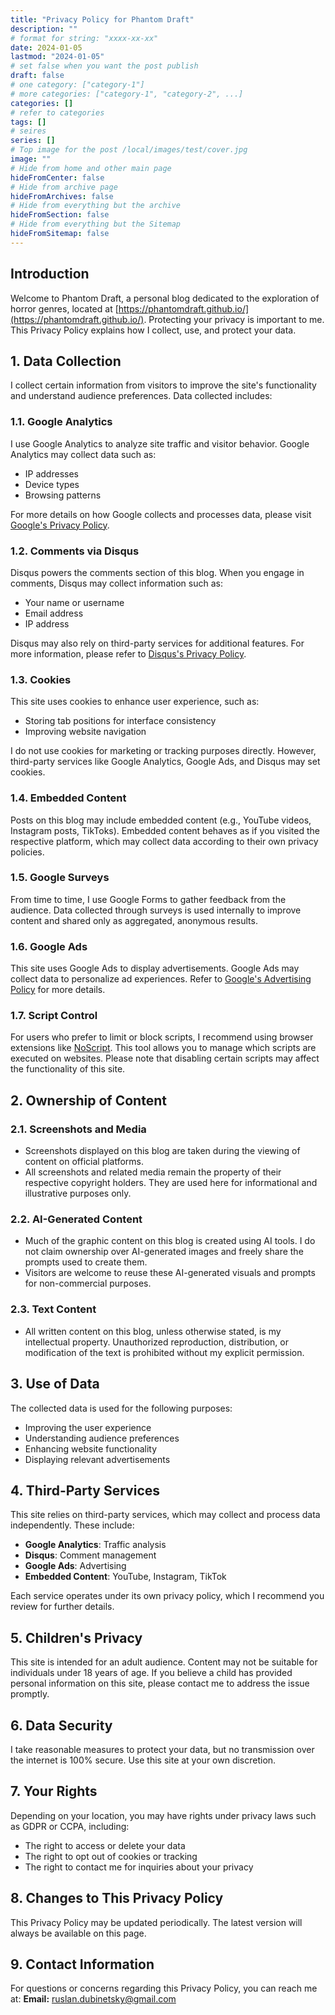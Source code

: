 ```yaml
---
title: "Privacy Policy for Phantom Draft"
description: ""
# format for string: "xxxx-xx-xx"
date: 2024-01-05
lastmod: "2024-01-05"
# set false when you want the post publish
draft: false
# one category: ["category-1"]
# more categories: ["category-1", "category-2", ...]
categories: []
# refer to categories
tags: []
# seires
series: []
# Top image for the post /local/images/test/cover.jpg
image: ""
# Hide from home and other main page
hideFromCenter: false
# Hide from archive page
hideFromArchives: false
# Hide from everything but the archive
hideFromSection: false
# Hide from everything but the Sitemap
hideFromSitemap: false
---
```

## Introduction

Welcome to Phantom Draft, a personal blog dedicated to the exploration of horror genres, located at [https://phantomdraft.github.io/](https://phantomdraft.github.io/). Protecting your privacy is important to me. This Privacy Policy explains how I collect, use, and protect your data.

## 1. Data Collection

I collect certain information from visitors to improve the site's functionality and understand audience preferences. Data collected includes:

### 1.1. Google Analytics

I use Google Analytics to analyze site traffic and visitor behavior. Google Analytics may collect data such as:

- IP addresses
- Device types
- Browsing patterns

For more details on how Google collects and processes data, please visit <a href="https://policies.google.com/privacy" rel="nofollow" target="_blank">Google's Privacy Policy</a>.

### 1.2. Comments via Disqus

Disqus powers the comments section of this blog. When you engage in comments, Disqus may collect information such as:

- Your name or username
- Email address
- IP address

Disqus may also rely on third-party services for additional features. For more information, please refer to <a href="https://help.disqus.com/en/articles/1717103-disqus-privacy-policy" rel="nofollow" target="_blank">Disqus's Privacy Policy</a>.

### 1.3. Cookies

This site uses cookies to enhance user experience, such as:

- Storing tab positions for interface consistency
- Improving website navigation

I do not use cookies for marketing or tracking purposes directly. However, third-party services like Google Analytics, Google Ads, and Disqus may set cookies.

### 1.4. Embedded Content

Posts on this blog may include embedded content (e.g., YouTube videos, Instagram posts, TikToks). Embedded content behaves as if you visited the respective platform, which may collect data according to their own privacy policies.

### 1.5. Google Surveys

From time to time, I use Google Forms to gather feedback from the audience. Data collected through surveys is used internally to improve content and shared only as aggregated, anonymous results.

### 1.6. Google Ads

This site uses Google Ads to display advertisements. Google Ads may collect data to personalize ad experiences. Refer to <a href="https://policies.google.com/technologies/ads" rel="nofollow" target="_blank">Google's Advertising Policy</a> for more details.

### 1.7. Script Control

For users who prefer to limit or block scripts, I recommend using browser extensions like <a href="https://noscript.net/" rel="nofollow" target="_blank">NoScript</a>. This tool allows you to manage which scripts are executed on websites. Please note that disabling certain scripts may affect the functionality of this site.

## 2. Ownership of Content

### 2.1. Screenshots and Media

- Screenshots displayed on this blog are taken during the viewing of content on official platforms.
- All screenshots and related media remain the property of their respective copyright holders. They are used here for informational and illustrative purposes only.

### 2.2. AI-Generated Content

- Much of the graphic content on this blog is created using AI tools. I do not claim ownership over AI-generated images and freely share the prompts used to create them.
- Visitors are welcome to reuse these AI-generated visuals and prompts for non-commercial purposes.

### 2.3. Text Content

- All written content on this blog, unless otherwise stated, is my intellectual property. Unauthorized reproduction, distribution, or modification of the text is prohibited without my explicit permission.

## 3. Use of Data

The collected data is used for the following purposes:

- Improving the user experience
- Understanding audience preferences
- Enhancing website functionality
- Displaying relevant advertisements

## 4. Third-Party Services

This site relies on third-party services, which may collect and process data independently. These include:

- **Google Analytics**: Traffic analysis
- **Disqus**: Comment management
- **Google Ads**: Advertising
- **Embedded Content**: YouTube, Instagram, TikTok

Each service operates under its own privacy policy, which I recommend you review for further details.

## 5. Children's Privacy

This site is intended for an adult audience. Content may not be suitable for individuals under 18 years of age. If you believe a child has provided personal information on this site, please contact me to address the issue promptly.

## 6. Data Security

I take reasonable measures to protect your data, but no transmission over the internet is 100% secure. Use this site at your own discretion.

## 7. Your Rights

Depending on your location, you may have rights under privacy laws such as GDPR or CCPA, including:

- The right to access or delete your data
- The right to opt out of cookies or tracking
- The right to contact me for inquiries about your privacy

## 8. Changes to This Privacy Policy

This Privacy Policy may be updated periodically. The latest version will always be available on this page.

## 9. Contact Information

For questions or concerns regarding this Privacy Policy, you can reach me at:
**Email:** <a href="mailto:ruslan.dubinetsky@gmail.com">ruslan.dubinetsky@gmail.com</a>